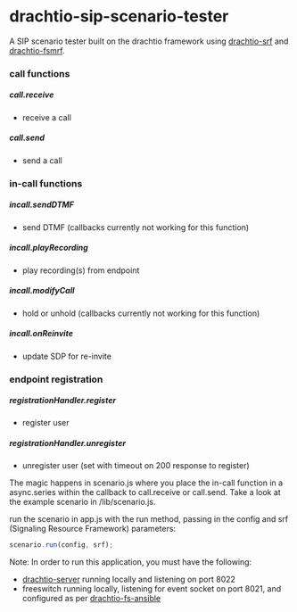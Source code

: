 # drachtio-sip-scenario-tester
A SIP scenario tester built on the drachtio framework using [drachtio-srf](https://github.com/davehorton/drachtio-srf) and [drachtio-fsmrf](https://github.com/davehorton/drachtio-fsmrf).  

### call functions

##### call.receive
  - receive a call

##### call.send
  - send a call

### in-call functions

##### incall.sendDTMF
  - send DTMF (callbacks currently not working for this function)

##### incall.playRecording
  - play recording(s) from endpoint

##### incall.modifyCall
  - hold or unhold (callbacks currently not working for this function)

##### incall.onReinvite
  - update SDP for re-invite

### endpoint registration

##### registrationHandler.register
  - register user

##### registrationHandler.unregister
  - unregister user (set with timeout on 200 response to register)

The magic happens in scenario.js where you place the in-call function in a async.series within the callback to call.receive or call.send. Take a look at the example scenario in /lib/scenario.js.

run the scenario in app.js with the run method, passing in the config and srf (Signaling Resource Framework) parameters:

```javascript
scenario.run(config, srf);
```

Note: In order to run this application, you must have the following:
* [drachtio-server](https://github.com/davehorton/drachtio-server) running locally and listening on port 8022
* freeswitch running locally, listening for event socket on port 8021, and configured as per [drachtio-fs-ansible](https://github.com/byoungdale/drachtio-fs-ansible)
